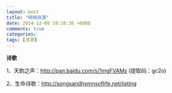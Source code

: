 ```yaml
---
layout: post
title: "网络资源"
date: 2014-12-08 19:16:36 +0800
comments: true
categories: 
tags: [资源]
---
```


**诗歌**

1、天韵之声：http://pan.baidu.com/s/1mgFVAMs (提取码：gc2o)

2、生命诗歌：http://songsandhymnsoflife.net/listing


